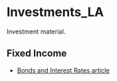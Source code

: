 # Investments_LA
 Investment material.

## Fixed Income

* [Bonds and Interest Rates article](https://lappiani.github.io/Investments_LA/Fixed%20income/index.html)
